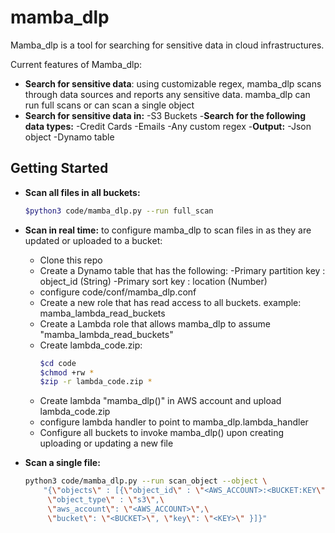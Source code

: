
mamba_dlp
=========

Mamba_dlp is a tool for searching for sensitive data in cloud infrastructures.

Current features of Mamba_dlp:

- **Search for sensitive data**: using customizable regex, mamba_dlp scans through data sources and reports any sensitive data. mamba_dlp can run full scans or can scan a single object 
- **Search for sensitive data in:**
	-S3 Buckets
-**Search for the following data types:**
	-Credit Cards
	-Emails
	-Any custom regex
-**Output:**
	-Json object
	-Dynamo table

Getting Started 
----------------

- **Scan all files in all buckets:**
	```sh
	$python3 code/mamba_dlp.py --run full_scan
	```
- **Scan in real time:** to configure mamba_dlp to scan files in as they are updated or uploaded to a bucket:

	- Clone this repo
	- Create a Dynamo table that has the following:
		-Primary partition key : object_id (String)
		-Primary sort key : location (Number)
	- configure code/conf/mamba_dlp.conf
	- Create a new role that has read access to all buckets. example: mamba_lambda_read_buckets
	- Create  a Lambda role that allows mamba_dlp to assume "mamba_lambda_read_buckets"
	- Create lambda_code.zip:
		```sh
		$cd code
		$chmod +rw *
		$zip -r lambda_code.zip *
		```
	- Create lambda "mamba_dlp()" in AWS account and upload lambda_code.zip
	- configure lambda handler to point to mamba_dlp.lambda_handler
	- Configure all buckets to invoke mamba_dlp() upon creating uploading or updating a new file

- **Scan a single file:**

	```sh
	python3 code/mamba_dlp.py --run scan_object --object \
		"{\"objects\" : [{\"object_id\" : \"<AWS_ACCOUNT>:<BUCKET:KEY\",\
		 \"object_type\" : \"s3\",\
		 \"aws_account\": \"<AWS_ACCOUNT>\",\
		 \"bucket\": \"<BUCKET>\", \"key\": \"<KEY>\" }]}"
	```



